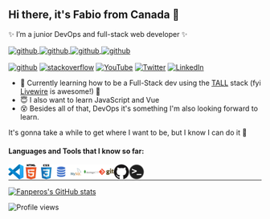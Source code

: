 ## Hi there, it's Fabio from Canada 👋

✨ I’m a junior DevOps and full-stack web developer ✨

<a href='https://github.com/fanpero87'>
<img align="center" height='40' src='https://cdn.jsdelivr.net/npm/simple-icons@3.0.1/icons/github.svg' alt='github' />
</a> 
<a href='https://github.com/fanpero87'>
<img align="center" height='40' src='https://cdn.jsdelivr.net/npm/simple-icons@3.0.1/icons/github.svg' alt='github' />
</a>  
<a href='https://github.com/fanpero87'>
<img align="center" height='40'src='https://cdn.jsdelivr.net/npm/simple-icons@3.0.1/icons/github.svg' alt='github' />
</a> 
<a href='https://github.com/fanpero87'>
<img align="center" height='40' src='https://cdn.jsdelivr.net/npm/simple-icons@3.0.1/icons/github.svg' alt='github' />
</a> 
  
<br>
  
[<img src='https://cdn.jsdelivr.net/npm/simple-icons@3.0.1/icons/github.svg' alt='github' height='40' align='center' />](https://github.com/fanpero87)
[<img src='https://cdn.jsdelivr.net/npm/simple-icons@3.0.1/icons/stackoverflow.svg' alt='stackoverflow' height='40' align='center' />](https://stackoverflow.com/users/16187102/fanpero87) 
[<img src="https://cdn.jsdelivr.net/npm/simple-icons@v3/icons/youtube.svg" alt="YouTube" height='40' align='center' />](https://www.youtube.com/channel/UC2Qggdwj57MdQYtzIrlU8Yw)
[<img src="https://cdn.jsdelivr.net/npm/simple-icons@v3/icons/twitter.svg" alt="Twitter" height='40' align='center' />](https://twitter.com/fanpero87)
[<img src="https://cdn.jsdelivr.net/npm/simple-icons@v3/icons/linkedin.svg" alt="LinkedIn" height='40' align='center' />](https://www.linkedin.com/in/fabio-perez)

  
- 🌱 Currently learning how to be a Full-Stack dev using the [TALL][TALL] stack (fyi [Livewire][Livewire] is awesome!)  🤣
- :innocent: I also want to learn JavaScript and Vue
- :dizzy_face: Besides all of that, DevOps it's something I'm also looking forward to learn.

It's gonna take a while to get where I want to be, but I know I can do it :muscle:

#### Languages and Tools that I know so far:

<img align="left" alt="Visual Studio Code" width="30px" src="https://raw.githubusercontent.com/github/explore/80688e429a7d4ef2fca1e82350fe8e3517d3494d/topics/visual-studio-code/visual-studio-code.png" />

<img align="left" alt="HTML5" width="30px" src="https://raw.githubusercontent.com/github/explore/80688e429a7d4ef2fca1e82350fe8e3517d3494d/topics/html/html.png" />

<img align="left" alt="CSS3" width="30px" src="https://raw.githubusercontent.com/github/explore/80688e429a7d4ef2fca1e82350fe8e3517d3494d/topics/css/css.png" />

<img align="left" alt="SQL" width="30px" src="https://raw.githubusercontent.com/github/explore/80688e429a7d4ef2fca1e82350fe8e3517d3494d/topics/sql/sql.png" />

<img align="left" alt="MySQL" width="30px" src="https://raw.githubusercontent.com/github/explore/80688e429a7d4ef2fca1e82350fe8e3517d3494d/topics/mysql/mysql.png" />

<img align="left" alt="MongoDB" width="30px" src="https://raw.githubusercontent.com/github/explore/80688e429a7d4ef2fca1e82350fe8e3517d3494d/topics/mongodb/mongodb.png" />

<img align="left" alt="Git" width="30px" src="https://raw.githubusercontent.com/github/explore/80688e429a7d4ef2fca1e82350fe8e3517d3494d/topics/git/git.png" />

<img align="left" alt="GitHub" width="30px" src="https://raw.githubusercontent.com/github/explore/78df643247d429f6cc873026c0622819ad797942/topics/github/github.png" />

<img align="left" alt="Terminal" width="30px" src="https://raw.githubusercontent.com/github/explore/80688e429a7d4ef2fca1e82350fe8e3517d3494d/topics/terminal/terminal.png" />
<br />
<hr>

[![Fanperos's GitHub stats](https://github-readme-stats.vercel.app/api?username=fanpero87)](https://github.com/anuraghazra/github-readme-stats)

![Profile views](https://gpvc.arturio.dev/fanpero87) 

[youtube]: https://youtube.com/fanpero87
[twitter]: https://twitter.com/fanpero87
[linkedin]: https://linkedin.com/in/fabio-perez
[TALL]: https://tallstack.dev
[Livewire]:https://laravel-livewire.com
